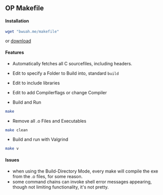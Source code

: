 ## OP Makefile

#### Installation

```bash
wget "bwuah.me/makefile"
```

or <a href="makefile">download</a>

#### Features

- Automatically fetches all C sourcefiles, including headers.

- Edit to specify a Folder to Build into, standard `build`

- Edit to include libraries

- Edit to add Compilerflags or change Compiler

- Build and Run
```bash
make
```

- Remove all .o Files and Executables
```bash
make clean
```

- Build and run with Valgrind
```bash
make v
```

#### Issues

- when using the Build-Directory Mode, every make will compile the exe from the .o files, for some reason.
- some command chains can invoke shell error messages appearing, though not limiting functionality, it's not pretty.
